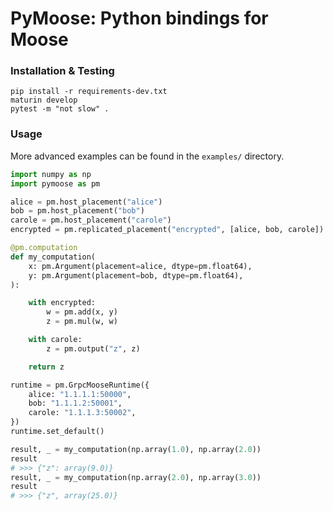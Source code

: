 PyMoose: Python bindings for Moose
===============
### Installation & Testing
```
pip install -r requirements-dev.txt
maturin develop
pytest -m "not slow" .
```

### Usage
More advanced examples can be found in the `examples/` directory.

```python
import numpy as np
import pymoose as pm

alice = pm.host_placement("alice")
bob = pm.host_placement("bob")
carole = pm.host_placement("carole")
encrypted = pm.replicated_placement("encrypted", [alice, bob, carole])

@pm.computation
def my_computation(
    x: pm.Argument(placement=alice, dtype=pm.float64),
    y: pm.Argument(placement=bob, dtype=pm.float64),
):

    with encrypted:
        w = pm.add(x, y)
        z = pm.mul(w, w)

    with carole:
        z = pm.output("z", z)

    return z

runtime = pm.GrpcMooseRuntime({
    alice: "1.1.1.1:50000",
    bob: "1.1.1.2:50001",
    carole: "1.1.1.3:50002",
})
runtime.set_default()

result, _ = my_computation(np.array(1.0), np.array(2.0))
result
# >>> {"z": array(9.0)}
result, _ = my_computation(np.array(2.0), np.array(3.0))
result
# >>> {"z", array(25.0)}
```
